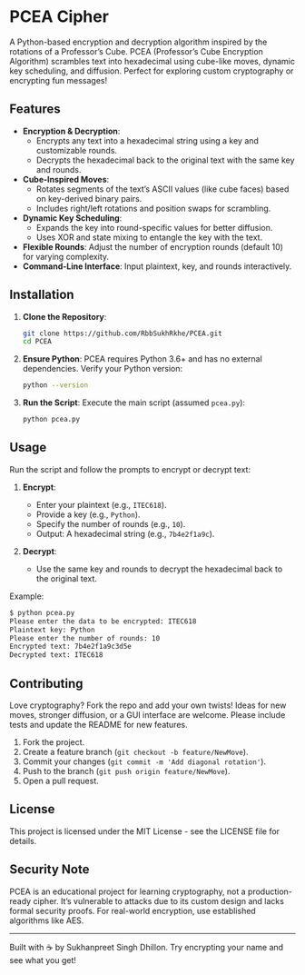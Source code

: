 # PCEA Cipher

A Python-based encryption and decryption algorithm inspired by the rotations of a Professor’s Cube. PCEA (Professor’s Cube Encryption Algorithm) scrambles text into hexadecimal using cube-like moves, dynamic key scheduling, and diffusion. Perfect for exploring custom cryptography or encrypting fun messages!

## Features

- **Encryption & Decryption**:
  - Encrypts any text into a hexadecimal string using a key and customizable rounds.
  - Decrypts the hexadecimal back to the original text with the same key and rounds.
- **Cube-Inspired Moves**:
  - Rotates segments of the text’s ASCII values (like cube faces) based on key-derived binary pairs.
  - Includes right/left rotations and position swaps for scrambling.
- **Dynamic Key Scheduling**:
  - Expands the key into round-specific values for better diffusion.
  - Uses XOR and state mixing to entangle the key with the text.
- **Flexible Rounds**: Adjust the number of encryption rounds (default 10) for varying complexity.
- **Command-Line Interface**: Input plaintext, key, and rounds interactively.

## Installation

1. **Clone the Repository**:

   ```bash
   git clone https://github.com/RbbSukhRkhe/PCEA.git
   cd PCEA
   ```

2. **Ensure Python**: PCEA requires Python 3.6+ and has no external dependencies. Verify your Python version:

   ```bash
   python --version
   ```

3. **Run the Script**: Execute the main script (assumed `pcea.py`):

   ```bash
   python pcea.py
   ```

## Usage

Run the script and follow the prompts to encrypt or decrypt text:

1. **Encrypt**:

   - Enter your plaintext (e.g., `ITEC618`).
   - Provide a key (e.g., `Python`).
   - Specify the number of rounds (e.g., `10`).
   - Output: A hexadecimal string (e.g., `7b4e2f1a9c`).

2. **Decrypt**:

   - Use the same key and rounds to decrypt the hexadecimal back to the original text.

Example:

```bash
$ python pcea.py
Please enter the data to be encrypted: ITEC618
Plaintext key: Python
Please enter the number of rounds: 10
Encrypted text: 7b4e2f1a9c3d5e
Decrypted text: ITEC618
```

## Contributing

Love cryptography? Fork the repo and add your own twists! Ideas for new moves, stronger diffusion, or a GUI interface are welcome. Please include tests and update the README for new features.

1. Fork the project.
2. Create a feature branch (`git checkout -b feature/NewMove`).
3. Commit your changes (`git commit -m 'Add diagonal rotation'`).
4. Push to the branch (`git push origin feature/NewMove`).
5. Open a pull request.

## License

This project is licensed under the MIT License - see the LICENSE file for details.

## Security Note

PCEA is an educational project for learning cryptography, not a production-ready cipher. It’s vulnerable to attacks due to its custom design and lacks formal security proofs. For real-world encryption, use established algorithms like AES.

---

Built with ☕ by Sukhanpreet Singh Dhillon. Try encrypting your name and see what you get!